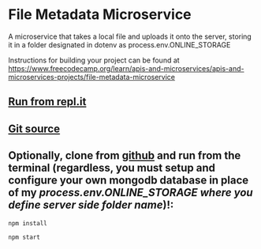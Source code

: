 # File Metadata Microservice

A microservice that takes a local file and uploads it onto the server, storing it in a folder designated in dotenv as process.env.ONLINE_STORAGE

Instructions for building your project can be found at https://www.freecodecamp.org/learn/apis-and-microservices/apis-and-microservices-projects/file-metadata-microservice

## [Run from repl.it](https://boilerplate-project-filemetadata.hurricanemark.repl.co)

## [Git source](https://github.com/hurricanemark/microservice-file-metadata.git)


## Optionally, clone from [github](https://github.com/hurricanemark/microservice-file-metadata.git) and run from the terminal (regardless, you must setup and configure your own mongodb database in place of my *process.env.ONLINE_STORAGE where you define server side folder name*)!:

```
npm install

npm start
```

